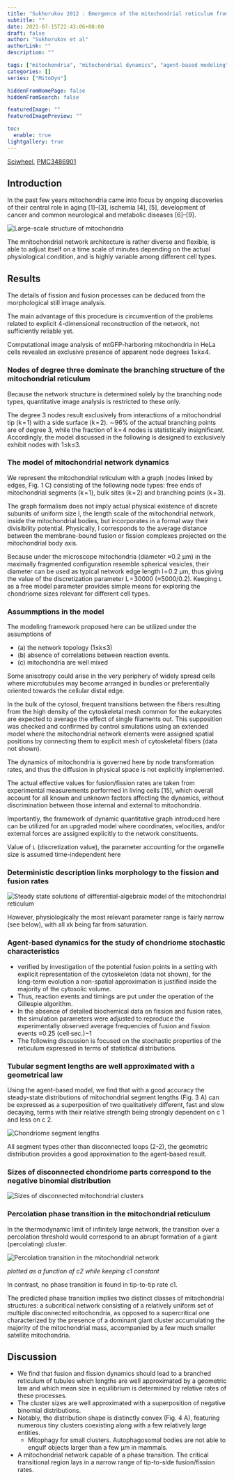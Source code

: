 ```yaml
---
title: "Sukhorukov 2012 : Emergence of the mitochondrial reticulum from fission and fusion dynamics"
subtitle: ""
date: 2021-07-15T22:43:06+08:00
draft: false
author: "Sukhorukov et al"
authorLink: ""
description: ""

tags: ["mitochondria", "mitochondrial dynamics", "agent-based modeling"]
categories: []
series: ["MitoDyn"]

hiddenFromHomePage: false
hiddenFromSearch: false

featuredImage: ""
featuredImagePreview: ""

toc:
  enable: true
lightgallery: true
---
```


[Sciwheel](https://sciwheel.com/work/#/items/4966662), [PMC3486901](http://www.ncbi.nlm.nih.gov/pmc/articles/PMC3486901)

[^Sukhorukov2012]: Sukhorukov VM, Dikov D, Reichert AS, Meyer-Hermann M. Emergence of the mitochondrial reticulum from fission and fusion dynamics. PLoS Comput Biol. 2012 Oct 25;8(10):e1002745.

<!--more-->

## Introduction

In the past few years mitochondria came into focus by ongoing discoveries of their central role in aging [1]–[3], ischemia [4], [5], development of cancer and common neurological and metabolic diseases [6]–[9].

![](https://www.ncbi.nlm.nih.gov/pmc/articles/PMC3486901/bin/pcbi.1002745.g001.jpg "Large-scale structure of mitochondria")

The mnitochondrial network architecture is rather diverse and flexible, is able to adjust itself on a time scale of minutes depending on the actual physiological condition, and is highly variable among different cell types.


## Results

The details of fission and fusion processes can be deduced from the morphological still image analysis.

The main advantage of this procedure is circumvention of the problems related to explicit 4-dimensional reconstruction of the network, not sufficiently reliable yet.

Computational image analysis of mtGFP-harboring mitochondria in HeLa cells revealed an exclusive presence of apparent node degrees 1≤k≤4.

### Nodes of degree three dominate the branching structure of the mitochondrial reticulum

Because the network structure is determined solely by the branching node types, quantitative image analysis is restricted to these only.

The degree 3 nodes result exclusively from interactions of a mitochondrial tip (k = 1) with a side surface (k = 2).  ∼96% of the actual branching points are of degree 3, while the fraction of k = 4 nodes is statistically insignificant. Accordingly, the model discussed in the following is designed to exclusively exhibit nodes with 1≤k≤3.

### The model of mitochondrial network dynamics

We represent the mitochondrial reticulum with a graph (nodes linked by edges, Fig. 1 C) consisting of the following node types: free ends of mitochondrial segments (k = 1), bulk sites (k = 2) and branching points (k = 3).

The graph formalism does not imply actual physical existence of discrete subunits of uniform size l, the length scale of the mitochondrial network, inside the mitochondrial bodies, but incorporates in a formal way their divisibility potential. Physically, l corresponds to the average distance between the membrane-bound fusion or fission complexes projected on the mitochondrial body axis.

Because under the microscope mitochondria (diameter ≈0.2 µm) in the maximally fragmented configuration resemble spherical vesicles, their diameter can be used as typical network edge length l = 0.2 µm, thus giving the value of the discretization parameter L = 30000 (≈5000/0.2). Keeping `L` as a free model parameter provides simple means for exploring the chondriome sizes relevant for different cell types.

### Assummptions in the model
The modeling framework proposed here can be utilized under the assumptions of
- (a) the network topology (1≤k≤3)
- (b) absence of correlations between reaction events.
- (c) mitochondria are well mixed

Some anisotropy could arise in the very periphery of widely spread cells where microtubules may become arranged in bundles or preferentially oriented towards the cellular distal edge.

In the bulk of the cytosol, frequent transitions between the fibers resulting from the high density of the cytoskeletal mesh common for the eukaryotes are expected to average the effect of single filaments out. This supposition was checked and confirmed by control simulations using an extended model where the mitochondrial network elements were assigned spatial positions by connecting them to explicit mesh of cytoskeletal fibers (data not shown).

The dynamics of mitochondria is governed here by node transformation rates, and thus the diffusion in physical space is not explicitly implemented.

The actual effective values for fusion/fission rates are taken from experimental measurements performed in living cells [15], which overall account for all known and unknown factors affecting the dynamics, without discrimination between those internal and external to mitochondria.

Importantly, the framework of dynamic quantitative graph introduced here can be utilized for an upgraded model where coordinates, velocities, and/or external forces are assigned explicitly to the network constituents.

Value of `L` (discretization value), the parameter accounting for the organelle size is assumed time-independent here

### Deterministic description links morphology to the fission and fusion rates

![](https://www.ncbi.nlm.nih.gov/pmc/articles/PMC3486901/bin/pcbi.1002745.g002.jpg "Steady state solutions of differential-algebraic model of the mitochondrial reticulum")

However, physiologically the most relevant parameter range is fairly narrow (see below), with all xk being far from saturation.

### Agent-based dynamics for the study of chondriome stochastic characteristics

- verified by investigation of the potential fusion points in a setting with explicit representation of the cytoskeleton (data not shown), for the long-term evolution a non-spatial approximation is justified inside the majority of the cytosolic volume.
- Thus, reaction events and timings are put under the operation of the Gillespie algorithm.
- In the absence of detailed biochemical data on fission and fusion rates, the simulation parameters were adjusted to reproduce the experimentally observed average frequencies of fusion and fission events ≈0.25 (cell·sec.)−1
- The following discussion is focused on the stochastic properties of the reticulum expressed in terms of statistical distributions.

### Tubular segment lengths are well approximated with a geometrical law

Using the agent-based model, we find that with a good accuracy the steady-state distributions of mitochondrial segment lengths (Fig. 3 A) can be expressed as a superposition of two qualitatively different, fast and slow decaying, terms with their relative strength being strongly dependent on c 1 and less on c 2.

![](https://www.ncbi.nlm.nih.gov/pmc/articles/PMC3486901/bin/pcbi.1002745.g003.jpg "Chondriome segment lengths")

All segment types other than disconnected loops (2-2), the geometric distribution provides a good approximation to the agent-based result.

### Sizes of disconnected chondriome parts correspond to the negative binomial distribution

![](https://www.ncbi.nlm.nih.gov/pmc/articles/PMC3486901/bin/pcbi.1002745.g004.jpg "Sizes of disconnected mitochondrial clusters")

### Percolation phase transition in the mitochondrial reticulum

In the thermodynamic limit of infinitely large network, the transition over a percolation threshold would correspond to an abrupt formation of a giant (percolating) cluster.

![](https://www.ncbi.nlm.nih.gov/pmc/articles/PMC3486901/bin/pcbi.1002745.g005.jpg "Percolation transition in the mitochondrial network")

*plotted as a function of c2 while keeping c1 constant*

In contrast, no phase transition is found in tip-to-tip rate c1.

The predicted phase transition implies two distinct classes of mitochondrial structures: a subcritical network consisting of a relatively uniform set of multiple disconnected mitochondria, as opposed to a supercritical one characterized by the presence of a dominant giant cluster accumulating the majority of the mitochondrial mass, accompanied by a few much smaller satellite mitochondria.

## Discussion

- We find that fusion and fission dynamics should lead to a branched reticulum of tubules which lengths are well approximated by a geometric law and which mean size in equilibrium is determined by relative rates of these processes.
- The cluster sizes are well approximated with a superposition of negative binomial distributions.
- Notably, the distribution shape is distinctly convex (Fig. 4 A), featuring numerous tiny clusters coexisting along with a few relatively large entities.
  - Mitophagy for small clusters. Autophagosomal bodies are not able to engulf objects larger than a few µm in mammals.
- A mitochondrial network capable of a phase transition. The critical transitional region lays in a narrow range of tip-to-side fusion/fission rates.
